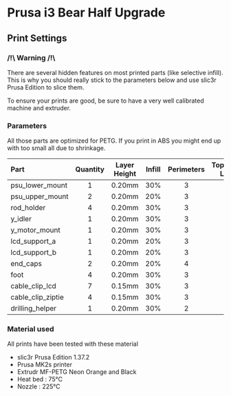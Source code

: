 # Prusa i3 Bear Half Upgrade

## Print Settings

### /!\ Warning /!\

There are several hidden features on most printed parts (like selective infill). This is why you should really stick to the parameters below and use slic3r Prusa Edition to slice them.

To ensure your prints are good, be sure to have a very well calibrated machine and extruder.


### Parameters

All those parts are optimized for PETG. If you print in ABS you might end up with too small all due to shrinkage.

| Part | Quantity | Layer Height | Infill | Perimeters | Top/Bottom Layers | Brim |
|:----|:----:|:----:|:----:|:----:|:----:|:----:|
| psu_lower_mount   | 1 | 0.20mm | 30% | 3 | 5 | No |
| psu_upper_mount   | 2 | 0.20mm | 20% | 3 | 5 | No |
| rod_holder        | 4 | 0.20mm | 30% | 3 | 5 | No |
| y_idler           | 1 | 0.20mm | 30% | 3 | 5 | No |
| y_motor_mount     | 1 | 0.20mm | 30% | 3 | 5 | Recommended |
| lcd_support_a     | 1 | 0.20mm | 20% | 3 | 5 | No |
| lcd_support_b     | 1 | 0.20mm | 20% | 3 | 5 | No |
| end_caps          | 2 | 0.20mm | 20% | 4 | 5 | No |
| foot              | 4 | 0.20mm | 30% | 3 | 5 | No |
| cable_clip_lcd    | 7 | 0.15mm | 30% | 3 | 5 | No |
| cable_clip_ziptie | 4 | 0.15mm | 30% | 3 | 5 | No |
| drilling_helper   | 1 | 0.20mm | 30% | 2 | 3 | No |

### Material used

All prints have been tested with these material

* slic3r Prusa Edition 1.37.2
* Prusa MK2s printer
* Extrudr MF-PETG Neon Orange and Black
* Heat bed : 75°C
* Nozzle : 225°C